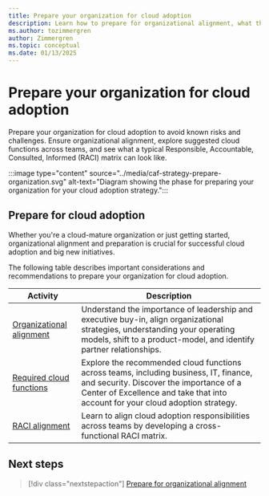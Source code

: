 ```yaml
---
title: Prepare your organization for cloud adoption
description: Learn how to prepare for organizational alignment, what the recommended cloud functions are, and how to align responsibilities across teams.
ms.author: tozimmergren
author: Zimmergren
ms.topic: conceptual
ms.date: 01/13/2025
---
```


# Prepare your organization for cloud adoption

Prepare your organization for cloud adoption to avoid known risks and challenges. Ensure organizational alignment, explore suggested cloud functions across teams, and see what a typical Responsible, Accountable, Consulted, Informed (RACI) matrix can look like.

:::image type="content" source="../media/caf-strategy-prepare-organization.svg" alt-text="Diagram showing the phase for preparing your organization for your cloud adoption strategy.":::

## Prepare for cloud adoption

Whether you're a cloud-mature organization or just getting started, organizational alignment and preparation is crucial for successful cloud adoption and big new initiatives.

The following table describes important considerations and recommendations to prepare your organization for cloud adoption.

| Activity | Description |
| --- | --- |
| [Organizational alignment](./organizational-alignment.md) | Understand the importance of leadership and executive buy-in, align organizational strategies, understanding your operating models, shift to a product-model, and identify partner relationships. |
| [Required cloud functions](./required-cloud-functions.md) | Explore the recommended cloud functions across teams, including business, IT, finance, and security. Discover the importance of a Center of Excellence and take that into account for your cloud adoption strategy. |
| [RACI alignment](./raci-alignment.md) | Learn to align cloud adoption responsibilities across teams by developing a cross-functional RACI matrix. |

## Next steps

> [!div class="nextstepaction"]
> [Prepare for organizational alignment](./organizational-alignment.md)